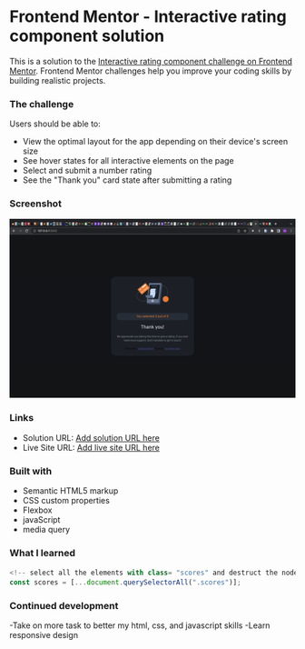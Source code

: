 # Frontend Mentor - Interactive rating component solution

This is a solution to the [Interactive rating component challenge on Frontend Mentor](https://www.frontendmentor.io/challenges/interactive-rating-component-koxpeBUmI). Frontend Mentor challenges help you improve your coding skills by building realistic projects.

### The challenge

Users should be able to:

- View the optimal layout for the app depending on their device's screen size
- See hover states for all interactive elements on the page
- Select and submit a number rating
- See the "Thank you" card state after submitting a rating

### Screenshot

![sreenshot of the task](/images/Screenshot3.png)

### Links

- Solution URL: [Add solution URL here](https://github.com/hemjay07/interactive-rating-component-main)
- Live Site URL: [Add live site URL here](https://hemjay07.github.io/interactive-rating-component-main/)

### Built with

- Semantic HTML5 markup
- CSS custom properties
- Flexbox
- javaScript
- media query

### What I learned

```js
<!-- select all the elements with class= "scores" and destruct the nodelist returned into an array -->
const scores = [...document.querySelectorAll(".scores")];

```

### Continued development
-Take on more task to better my html, css, and javascript skills
-Learn responsive design

